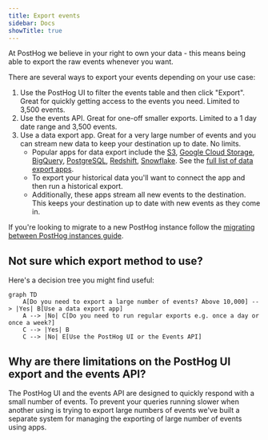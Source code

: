 ```yaml
---
title: Export events
sidebar: Docs
showTitle: true
---
```


At PostHog we believe in your right to own your data - this means being able to export the raw events whenever you want.

There are several ways to export your events depending on your use case:

1. Use the PostHog UI to filter the events table and then click "Export". Great for quickly getting access to the events you need. Limited to 3,500 events.
2. Use the events API. Great for one-off smaller exports. Limited to a 1 day date range and 3,500 events.
3. Use a data export app. Great for a very large number of events and you can stream new data to keep your destination up to date. No limits.
   - Popular apps for data export include the [S3](/apps/s3-export), [Google Cloud Storage](/apps/google-cloud-export), [BigQuery](/apps/bigquery-export), [PostgreSQL](/apps/postgres-export), [Redshift](/apps/redshift-export), [Snowflake](/apps/snowflake-export). See the [full list of data export apps](/apps?filter=type&value=data-out).
   - To export your historical data you'll want to connect the app and then run a historical export.
   - Additionally, these apps stream all new events to the destination. This keeps your destination up to date with new events as they come in.

If you're looking to migrate to a new PostHog instance follow the [migrating between PostHog instances guide](/docs/migrate/migrate-between-cloud-and-self-hosted.mdx).

## Not sure which export method to use?

Here's a decision tree you might find useful:

```mermaid
graph TD
    A[Do you need to export a large number of events? Above 10,000] --> |Yes| B[Use a data export app]
    A --> |No| C[Do you need to run regular exports e.g. once a day or once a week?]
    C --> |Yes| B
    C --> |No| E[Use the PostHog UI or the Events API]
```

## Why are there limitations on the PostHog UI export and the events API?

The PostHog UI and the events API are designed to quickly respond with a small number of events. To prevent your queries running slower when another using is trying to export large numbers of events we've built a separate system for managing the exporting of large number of events using apps.
